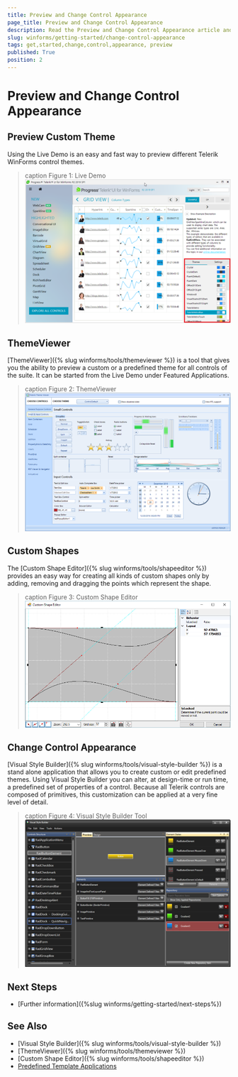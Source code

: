 ```yaml
---
title: Preview and Change Control Appearance
page_title: Preview and Change Control Appearance
description: Read the Preview and Change Control Appearance article and learn how to get started with Telerik UI for WinForms. 
slug: winforms/getting-started/change-control-appearance
tags: get,started,change,control,appearance, preview
published: True
position: 2
---
```

# Preview and Change Control Appearance

## Preview Custom Theme
Using the Live Demo is an easy and fast way to preview different Telerik WinForms control themes.
>caption Figure 1: Live Demo
![demos-themes](images/demos-themes.png)

## ThemeViewer
[ThemeViewer]({% slug winforms/tools/themeviewer %}) is a tool that gives you the ability to preview a custom or a predefined theme for all controls of the suite. It can be started from the Live Demo under Featured Applications.
>caption Figure 2: ThemeViewer
![tools-themeviewer 001](images/tools-themeviewer001.png)

## Custom Shapes

The [Custom Shape Editor]({% slug winforms/tools/shapeeditor %}) provides an easy way for creating all kinds of custom shapes only by adding, removing and dragging the points which represent the shape.
>caption Figure 3: Custom Shape Editor
![tools-shapeeditor-overview 001](images/tools-shapeeditor-overview001.png)

## Change Control Appearance

[Visual Style Builder]({% slug winforms/tools/visual-style-builder %}) is a stand alone application that allows you to create custom or edit predefined themes. Using Visual Style Builder you can alter, at design-time or run time, a predefined set of properties of a control. Because all Telerik controls are composed of primitives, this customization can be applied at a very fine level of detail.
>caption Figure 4: Visual Style Builder Tool
![tools-visual-style-builder-overview](images/tools-visual-style-builder-overview.png)


## Next Steps

* [Further information]({%slug winforms/getting-started/next-steps%})

## See Also

* [Visual Style Builder]({% slug winforms/tools/visual-style-builder %})
* [ThemeViewer]({% slug winforms/tools/themeviewer %})
* [Custom Shape Editor]({% slug winforms/tools/shapeeditor %})
* [Predefined Template Applications](https://www.telerik.com/winforms/winforms-guide)
